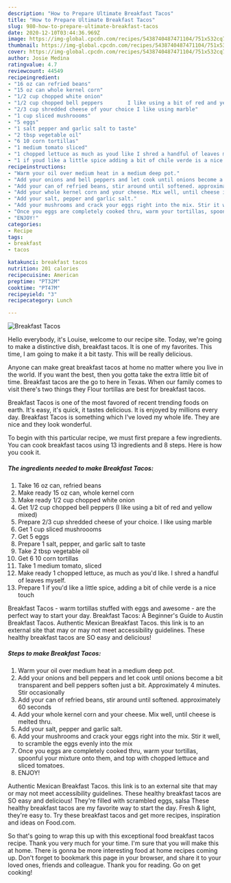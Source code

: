 ```yaml
---
description: "How to Prepare Ultimate Breakfast Tacos"
title: "How to Prepare Ultimate Breakfast Tacos"
slug: 980-how-to-prepare-ultimate-breakfast-tacos
date: 2020-12-10T03:44:36.969Z
image: https://img-global.cpcdn.com/recipes/5438740487471104/751x532cq70/breakfast-tacos-recipe-main-photo.jpg
thumbnail: https://img-global.cpcdn.com/recipes/5438740487471104/751x532cq70/breakfast-tacos-recipe-main-photo.jpg
cover: https://img-global.cpcdn.com/recipes/5438740487471104/751x532cq70/breakfast-tacos-recipe-main-photo.jpg
author: Josie Medina
ratingvalue: 4.7
reviewcount: 44549
recipeingredient:
- "16 oz can refried beans"
- "15 oz can whole kernel corn"
- "1/2 cup chopped white onion"
- "1/2 cup chopped bell peppers        I like using a bit of red and yellow mixed"
- "2/3 cup shredded cheese of your choice I like using marble"
- "1 cup sliced mushroooms"
- "5 eggs"
- "1 salt pepper and garlic salt to taste"
- "2 tbsp vegetable oil"
- "6 10 corn tortillas"
- "1 medium tomato sliced"
- "1 chopped lettuce as much as youd like I shred a handful of leaves myself"
- "1 if youd like a little spice adding a bit of chile verde is a nice touch"
recipeinstructions:
- "Warm your oil over medium heat in a medium deep pot."
- "Add your onions and bell peppers and let cook until onions become a bit transparent and bell peppers soften just a bit. Approximately 4 minutes. Stir occasionally"
- "Add your can of refried beans, stir around until softened. approximately 60 seconds"
- "Add your whole kernel corn and your cheese. Mix well, until cheese is melted thru."
- "Add your salt, pepper and garlic salt."
- "Add your mushrooms and crack your eggs right into the mix. Stir it well, to scramble the eggs evenly into the mix"
- "Once you eggs are completely cooked thru, warm your tortillas, spoonful your mixture onto them, and top with chopped lettuce and sliced tomatoes."
- "ENJOY!"
categories:
- Recipe
tags:
- breakfast
- tacos

katakunci: breakfast tacos 
nutrition: 201 calories
recipecuisine: American
preptime: "PT32M"
cooktime: "PT47M"
recipeyield: "3"
recipecategory: Lunch

---
```



![Breakfast Tacos](https://img-global.cpcdn.com/recipes/5438740487471104/751x532cq70/breakfast-tacos-recipe-main-photo.jpg)

Hello everybody, it's Louise, welcome to our recipe site. Today, we're going to make a distinctive dish, breakfast tacos. It is one of my favorites. This time, I am going to make it a bit tasty. This will be really delicious.

Anyone can make great breakfast tacos at home no matter where you live in the world. If you want the best, then you gotta take the extra little bit of time. Breakfast tacos are the go to here in Texas. When our family comes to visit there&#39;s two things they Flour tortillas are best for breakfast tacos.

Breakfast Tacos is one of the most favored of recent trending foods on earth. It's easy, it's quick, it tastes delicious. It is enjoyed by millions every day. Breakfast Tacos is something which I've loved my whole life. They are nice and they look wonderful.


To begin with this particular recipe, we must first prepare a few ingredients. You can cook breakfast tacos using 13 ingredients and 8 steps. Here is how you cook it.

<!--inarticleads1-->

##### The ingredients needed to make Breakfast Tacos:

1. Take 16 oz can, refried beans
1. Make ready 15 oz can, whole kernel corn
1. Make ready 1/2 cup chopped white onion
1. Get 1/2 cup chopped bell peppers        (I like using a bit of red and yellow mixed)
1. Prepare 2/3 cup shredded cheese of your choice. I like using marble
1. Get 1 cup sliced mushroooms
1. Get 5 eggs
1. Prepare 1 salt, pepper, and garlic salt to taste
1. Take 2 tbsp vegetable oil
1. Get 6 10 corn tortillas
1. Take 1 medium tomato, sliced
1. Make ready 1 chopped lettuce, as much as you&#39;d like. I shred a handful of leaves myself.
1. Prepare 1 if you&#39;d like a little spice, adding a bit of chile verde is a nice touch


Breakfast Tacos - warm tortillas stuffed with eggs and awesome - are the perfect way to start your day. Breakfast Tacos: A Beginner&#39;s Guide to Austin Breakfast Tacos. Authentic Mexican Breakfast Tacos. this link is to an external site that may or may not meet accessibility guidelines. These healthy breakfast tacos are SO easy and delicious! 

<!--inarticleads2-->

##### Steps to make Breakfast Tacos:

1. Warm your oil over medium heat in a medium deep pot.
1. Add your onions and bell peppers and let cook until onions become a bit transparent and bell peppers soften just a bit. Approximately 4 minutes. Stir occasionally
1. Add your can of refried beans, stir around until softened. approximately 60 seconds
1. Add your whole kernel corn and your cheese. Mix well, until cheese is melted thru.
1. Add your salt, pepper and garlic salt.
1. Add your mushrooms and crack your eggs right into the mix. Stir it well, to scramble the eggs evenly into the mix
1. Once you eggs are completely cooked thru, warm your tortillas, spoonful your mixture onto them, and top with chopped lettuce and sliced tomatoes.
1. ENJOY!


Authentic Mexican Breakfast Tacos. this link is to an external site that may or may not meet accessibility guidelines. These healthy breakfast tacos are SO easy and delicious! They&#39;re filled with scrambled eggs, salsa These healthy breakfast tacos are my favorite way to start the day. Fresh &amp; light, they&#39;re easy to. Try these breakfast tacos and get more recipes, inspiration and ideas on Food.com. 

So that's going to wrap this up with this exceptional food breakfast tacos recipe. Thank you very much for your time. I'm sure that you will make this at home. There is gonna be more interesting food at home recipes coming up. Don't forget to bookmark this page in your browser, and share it to your loved ones, friends and colleague. Thank you for reading. Go on get cooking!
